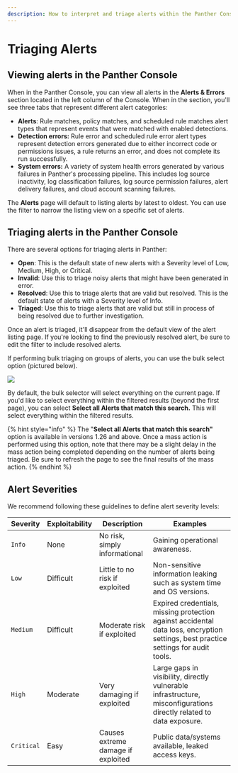 ```yaml
---
description: How to interpret and triage alerts within the Panther Console
---
```


# Triaging Alerts

## Viewing alerts in the Panther Console

When in the Panther Console, you can view all alerts in the **Alerts & Errors** section located in the left column of the Console. When in the section, you'll see three tabs that represent different alert categories:

* **Alerts**: Rule matches, policy matches, and scheduled rule matches alert types that represent events that were matched with enabled detections.&#x20;
* **Detection errors:** Rule error and scheduled rule error alert types represent detection errors generated due to either incorrect code or permissions issues, a rule returns an error, and does not complete its run successfully.
* **System errors:** A variety of system health errors generated by various failures in Panther's processing pipeline. This includes log source inactivity, log classification failures, log source permission failures, alert delivery failures, and cloud account scanning failures.

The **Alerts** page will default to listing alerts by latest to oldest. You can use the filter to narrow the listing view on a specific set of alerts.

## Triaging alerts in the Panther Console

There are several options for triaging alerts in Panther:

* **Open**: This is the default state of new alerts with a Severity level of Low, Medium, High, or Critical.
* **Invalid**: Use this to triage noisy alerts that might have been generated in error.
* **Resolved**: Use this to triage alerts that are valid but resolved. This is the default state of alerts with a Severity level of Info.
* **Triaged**: Use this to triage alerts that are valid but still in process of being resolved due to further investigation.

Once an alert is triaged, it'll disappear from the default view of the alert listing page. If you're looking to find the previously resolved alert, be sure to edit the filter to include resolved alerts.

If performing bulk triaging on groups of alerts, you can use the bulk select option (pictured below).

![](<../../.gitbook/assets/Screen Shot 2021-12-02 at 10.52.57 PM.png>)

By default, the bulk selector will select everything on the current page. If you'd like to select everything within the filtered results (beyond the first page), you can select **Select all Alerts that match this search.** This will select everything within the filtered results.

{% hint style="info" %}
The "**Select all Alerts that match this search"** option is available in versions 1.26 and above. Once a mass action is performed using this option, note that there may be a slight delay in the mass action being completed depending on the number of alerts being triaged. Be sure to refresh the page to see the final results of the mass action.
{% endhint %}

## Alert Severities

We recommend following these guidelines to define alert severity levels:

| Severity   | Exploitability | Description                        | Examples                                                                                                                           |
| ---------- | -------------- | ---------------------------------- | ---------------------------------------------------------------------------------------------------------------------------------- |
| `Info`     | None           | No risk, simply informational      | Gaining operational awareness.                                                                                                     |
| `Low`      | Difficult      | Little to no risk if exploited     | Non-sensitive information leaking such as system time and OS versions.                                                             |
| `Medium`   | Difficult      | Moderate risk if exploited         | Expired credentials, missing protection against accidental data loss, encryption settings, best practice settings for audit tools. |
| `High`     | Moderate       | Very damaging if exploited         | Large gaps in visibility, directly vulnerable infrastructure, misconfigurations directly related to data exposure.                 |
| `Critical` | Easy           | Causes extreme damage if exploited | Public data/systems available, leaked access keys.                                                                                 |

